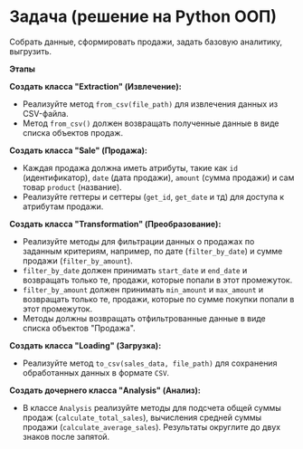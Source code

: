 # Задача (решение на Python ООП)

Собрать данные, сформировать продажи, задать базовую аналитику, выгрузить.

**Этапы**

**Создать класса "Extraction" (Извлечение):**

- Реализуйте метод `from_csv(file_path)` для извлечения данных из CSV-файла.
- Метод `from_csv()` должен возвращать полученные данные в виде списка объектов продаж.

**Создать класса "Sale" (Продажа):**

- Каждая продажа должна иметь атрибуты, такие как `id` (идентификатор), `date` (дата продажи), `amount` (сумма продажи) и сам товар `product` (название).
- Реализуйте геттеры и сеттеры (`get_id`, `get_date` и тд) для доступа к атрибутам продажи.

**Создать класса "Transformation" (Преобразование):**

- Реализуйте методы для фильтрации данных о продажах по заданным критериям, например, по дате (`filter_by_date`) и сумме продажи (`filter_by_amount`).
- `filter_by_date` должен принимать `start_date` и `end_date` и возвращать только те, продажи, которые попали в этот промежуток.
- `filter_by_amount` должен принимать `min_amount` и `max_amount` и возвращать только те, продажи, которые по сумме покупки попали в этот промежуток.
- Методы должны возвращать отфильтрованные данные в виде списка объектов "Продажа".

**Создать класса "Loading" (Загрузка):**

- Реализуйте метод `to_csv(sales_data, file_path)` для сохранения обработанных данных в формате `CSV`.

**Создать дочернего класса "Analysis" (Анализ):**

- В классе `Analysis` реализуйте методы для подсчета общей суммы продаж (`calculate_total_sales`), вычисления средней суммы продажи (`calculate_average_sales`). Результаты округлите до двух знаков после запятой.
